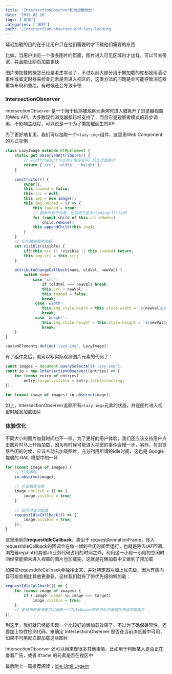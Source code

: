 ```yaml
---
title: 'IntersectionObserver和懒加载优化'
date: '2019-02-20'
tags: ['前端']
categories: ['编程']
path: '/intersection-observer-and-lazy-loading'
---
```


延迟加载的目的在于让用户只在他们需要时才下载他们需要的东西

比如，当用户浏览一个很多图片的页面，图片进入可见区域时才加载，可以节省带宽，并且能让网页加载更快

图片懒加载的概念已经是老生常谈了，不过以前大部分用于懒加载的库都是用滚动事件或者定时器来检查元素是否进入视区的，这类方法的问题是会可能导致浏览器重新布局和重绘，有时候还会导致卡顿

### IntersectionObserver

IntersectionObserver 是一个用于检测被观察元素何时进入或离开了浏览器视窗的Web API，大多数现代浏览器都已经支持了，而且它是观察者模式的异步调用，不影响主线程，可以说是一个为了懒加载而生的API

为了更好地复用，我们可以抽取一个`<lazy-img>`组件，这里用Web Component 的方式举例：

```javascript
class LazyImage extends HTMLElement {
    static get observedAttributes() {
        // width/height可以用于保留空间，防止页面跳动
        return ['src', 'width', 'height'];
    }
    
    constructor() {
        super();
        this.loaded = false;
        this.src = null;
        this.img = new Image();
        this.img.onload = () => {
            this.loaded = true;
            // 删掉所有子元素，比如用于显示loading/title的
            for (const child of this.childNodes) 
                child.remove()
            this.appendChild(this.img);
        }
    }
    // 实际触发图片加载
    set visible(visible) {
        if(!this.src || !visible || this.loaded) return;
        this.img.src = this.src;
    }
    
    attributeChangeCallback(name, oldVal, newVal) {
        switch name:
            case 'src':
            	if (oldVal === newVal) break;
            	this.src = newVal;
                this.loaded = false;
                break;
             case 'width':
                this.img.style.width = this.style.width = `${newVal}px`;
                break;
             case 'height':
                this.img.style.height = this.style.height = `${newVal}px`;
                break;
    }
}

customElements.define('lazy-img', LazyImage);
```

有了组件之后，就可以写实际观测图片元素的代码了：

```javascript
const images = document.querySelectAll('lazy-img');
const io = new IntersectionObserver((entries) => {
    for (const entry of entries)
        entry.target.visible = entry.isIntersecting;
});

for (const image of images) io.observe(image);
```

如上，IntersectionObserver追踪所有`<lazy-img>`元素的状态，并在图片进入视窗时触发加载图片

### 体验优化

不同大小的图片加载时间也不一样，为了更好的用户体验，我们还应该支持用户点击图片时马上开始加载，因为有时候可能进入视窗的事件会慢一步，另外，在浏览器空闲的时候，应该主动去加载图片，充分利用所谓的Idle时间，这也是 Google 提倡的 RAIL 模型中的一环

```javascript
for (const image of images) {
    // 订阅事件
    io.observe(image);
    
    // 点击触发加载
    image.onclick = () => {
        image.visible = true;
    }
    
    // 空闲时主动加载
    requestIdleCallback(() => {
        image.visible = true;
    });
}
```

这里用到的**requestIdleCallback**，类似于 requestAnimationFrame，传入requestIdleCallback的回调会在每一帧的空闲时间里运行，也就是除去rAF回调、浏览器repaint和其他JS业务代码占用的时间之外，利用这一小段一小段的空闲时间经常能把未进入视窗的图片也加载完，这就是在懒加载中又做到了预加载

如果把requestIdleCallback单独拎出来，并对特定图片加上优先级，因为有些内容可能会相比其他更重要，这样我们就有了带优先级的懒加载：

```javascript
requestIdleCallback(() => {
    for (const image of images) {
        if (!image.loaded && image === target) 	
            image.visible = true;
    }
    // 更通用的做法是可以抽象一个IdleQueue的任务队列来按优先级加载图片
});
```

到这里，我们就已经能实现一个比较好的懒加载效果了，不过为了确保兼容性，还要加上特性检测代码，来确定  IntersectionObserver 是否在当前浏览器中可用，如果不可用就立即加载这些图片

IntersectionObserver 还可以用来做很多其他事情，比如用于判断某人是否正在查看广告，或者 iframe 的元素是否在视区中

最后附上一篇推荐阅读：[Idle Until Urgent](https://philipwalton.com/articles/idle-until-urgent/)